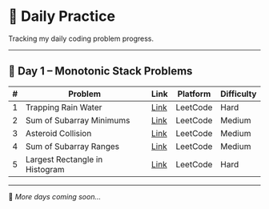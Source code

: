 # 🧠 Daily Practice

Tracking my daily coding problem progress.

---

## 🧩 Day 1 – Monotonic Stack Problems

| # | Problem | Link | Platform | Difficulty |
|---|----------|------|-----------|-------------|
| 1 | Trapping Rain Water | [Link](https://leetcode.com/problems/trapping-rain-water/description/) | LeetCode | Hard |
| 2 | Sum of Subarray Minimums | [Link](https://leetcode.com/problems/sum-of-subarray-minimums/description/) | LeetCode | Medium |
| 3 | Asteroid Collision | [Link](https://leetcode.com/problems/asteroid-collision/description/) | LeetCode | Medium |
| 4 | Sum of Subarray Ranges | [Link](https://leetcode.com/problems/sum-of-subarray-ranges/description/) | LeetCode | Medium |
| 5 | Largest Rectangle in Histogram | [Link](https://leetcode.com/problems/largest-rectangle-in-histogram/description/) | LeetCode | Hard |

---

📅 *More days coming soon...*
